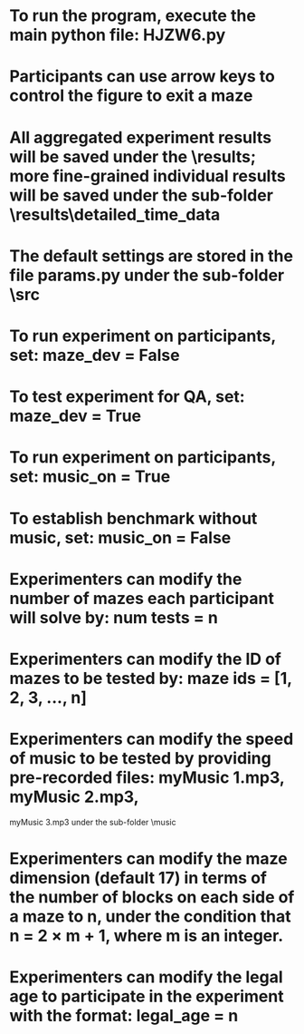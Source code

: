 # To run the program, execute the main python file: HJZW6.py

# Participants can use arrow keys to control the figure to exit a maze

# All aggregated experiment results will be saved under the \results; more fine-grained individual results will be saved under the sub-folder \results\detailed_time_data

# The default settings are stored in the file params.py under the sub-folder \src

# To run experiment on participants, set: maze_dev = False
# To test experiment for QA, set: maze_dev = True

# To run experiment on participants, set: music_on = True
# To establish benchmark without music, set: music_on = False

# Experimenters can modify the number of mazes each participant will solve by: num tests = n

# Experimenters can modify the ID of mazes to be tested by: maze ids = [1, 2, 3, ..., n]

# Experimenters can modify the speed of music to be tested by providing pre-recorded files: myMusic 1.mp3, myMusic 2.mp3,
myMusic 3.mp3 under the sub-folder \music

# Experimenters can modify the maze dimension (default 17) in terms of the number of blocks on each side of a maze to n, under the condition that n = 2 × m + 1, where m is an integer.

# Experimenters can modify the legal age to participate in the experiment with the format: legal_age = n
